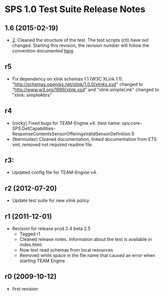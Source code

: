 # SPS 1.0 Test Suite Release Notes

## 1.6 (2015-02-19)

- [2](https://github.com/opengeospatial/ets-sps10/issues/2). Cleaned the structure of the test. The test scripts (ctl) have not changed. Starting this revision, the revision number will follow the convention documented [here](https://github.com/opengeospatial/cite/wiki/OGC-Compliance-Testing-Tools)

## r5
- Fix dependency on xlink schemas 1.1 (W3C XLink 1.1). "http://schemas.opengis.net/xlink/1.0.0/xlinks.xsd" changed to "http://www.w3.org/1999/xlink.xsd" and "xlink:simpleLink" changed to "xlink: simpleAttrs"

## r4

- (rocky) Fixed bugs for TEAM-Engine v4. (test name: sps:core-SPS.GetCapabilities-ResponseContentsSensorOfferingsValidSensorDefinition.1)
- (lbermudez) Cleaned documentation, linked documentation from ETS xml, removed not required readme file.

## r3:

- Updated config file for TEAM-Engine v4.


## r2 (2012-07-20)

- Update test suite for new xlink policy

## r1 (2011-12-01)

- Revision  for release prod 2.4 beta 2.5
   - Tagged r1
   - Cleaned release notes. Information about the test is available in index.html.
   - Now test read schemas from local resources
   - Removed white space in the file name that caused an error when starting TEAM Engine

## r0 (2009-10-12)

- first revision

